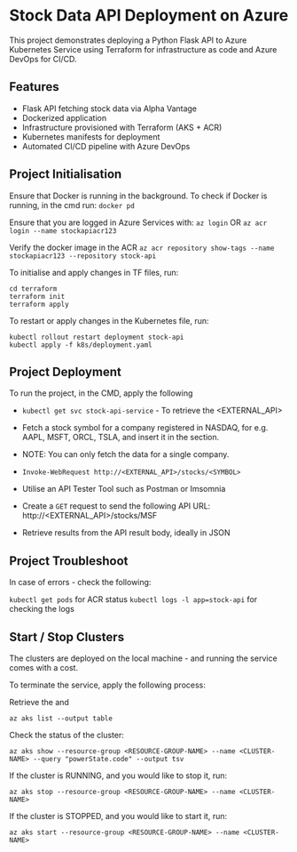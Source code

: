 # Stock Data API Deployment on Azure

This project demonstrates deploying a Python Flask API to Azure Kubernetes Service using Terraform for infrastructure as code and Azure DevOps for CI/CD.

## Features
- Flask API fetching stock data via Alpha Vantage
- Dockerized application
- Infrastructure provisioned with Terraform (AKS + ACR)
- Kubernetes manifests for deployment
- Automated CI/CD pipeline with Azure DevOps

## Project Initialisation  

Ensure that Docker is running in the background. 
To check if Docker is running, in the cmd run: 
```docker pd```

Ensure that you are logged in Azure Services with: 
```az login``` OR 
```az acr login --name stockapiacr123```

Verify the docker image in the ACR 
```az acr repository show-tags --name stockapiacr123 --repository stock-api```

To initialise and apply changes in TF files, run: 
```
cd terraform
terraform init
terraform apply
```

To restart or apply changes in the Kubernetes file, run: 
```
kubectl rollout restart deployment stock-api 
kubectl apply -f k8s/deployment.yaml
```

## Project Deployment 

To run the project, in the CMD, apply the following
- ```kubectl get svc stock-api-service``` - To retrieve the <EXTERNAL_API>

- Fetch a stock symbol for a company registered in NASDAQ, for e.g. AAPL, MSFT, ORCL, TSLA, and insert it in the <SYMBOL> section.
- NOTE: You can only fetch the data for a single company.
- ```Invoke-WebRequest http://<EXTERNAL_API>/stocks/<SYMBOL>```

- Utilise an API Tester Tool such as Postman or Imsomnia
- Create a ```GET``` request to send the following API URL: http://<EXTERNAL_API>/stocks/MSF
- Retrieve results from the API result body, ideally in JSON

## Project Troubleshoot 

In case of errors - check the following: 

```kubectl get pods``` for ACR status 
```kubectl logs -l app=stock-api``` for checking the logs

## Start / Stop Clusters 

The clusters are deployed on the local machine - and running the service comes with a cost. 

To terminate the service, apply the following process: 

Retrieve the <CLUSTER-NAME> and <RESOURCE-GROUP-NAME>
```
az aks list --output table 
```

Check the status of the cluster: 
```
az aks show --resource-group <RESOURCE-GROUP-NAME> --name <CLUSTER-NAME> --query "powerState.code" --output tsv
```

If the cluster is RUNNING, and you would like to stop it, run: 
```
az aks stop --resource-group <RESOURCE-GROUP-NAME> --name <CLUSTER-NAME>
```

If the cluster is STOPPED, and you would like to start it, run: 
```
az aks start --resource-group <RESOURCE-GROUP-NAME> --name <CLUSTER-NAME>
```



